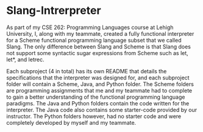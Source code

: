 # Slang-Intrerpreter

As part of my CSE 262: Programming Languages course at Lehigh University, I, along with my teammate, created a fully functional interpreter for a Scheme functional programming language subset that we called Slang. The only difference between Slang and Scheme is that Slang does not support some syntactic sugar expressions from Scheme such as let, let*, and letrec.

Each subproject (4 in total) has its own README that details the specifications that the interpreter was designed for, and each subproject folder will contain a Scheme, Java, and Python folder. The Scheme folders are programming assignments that me and my teammate had to complete to gain a better understanding of the functional programming language paradigms. The Java and Python folders contain the code written for the interpreter. The Java code also contains some starter-code provided by our instructor. The Python folders however, had no starter code and were completely developed by myself and my teammate.
